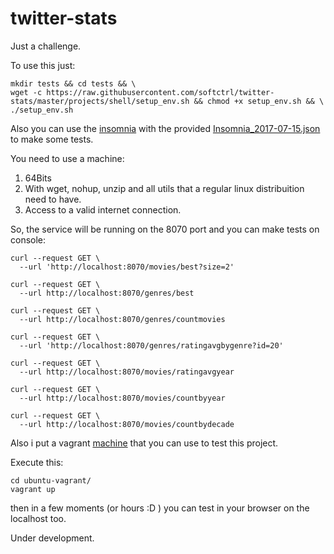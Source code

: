 # twitter-stats
Just a challenge.

To use this just:

```
mkdir tests && cd tests && \
wget -c https://raw.githubusercontent.com/softctrl/twitter-stats/master/projects/shell/setup_env.sh && chmod +x setup_env.sh && \
./setup_env.sh
```

Also you can use the [insomnia](https://insomnia.rest/) with the provided [Insomnia_2017-07-15.json](https://raw.githubusercontent.com/softctrl/twitter-stats/master/Insomnia_2017-07-15.json) to make some tests.

You need to use a machine:

1) 64Bits
2) With wget, nohup, unzip and all utils that a regular linux distribuition need to have.
3) Access to a valid internet connection.

So, the service will be running on the 8070 port and you can make tests on console:
```
curl --request GET \
  --url 'http://localhost:8070/movies/best?size=2'
  
curl --request GET \
  --url http://localhost:8070/genres/best

curl --request GET \
  --url http://localhost:8070/genres/countmovies

curl --request GET \
  --url 'http://localhost:8070/genres/ratingavgbygenre?id=20'

curl --request GET \
  --url http://localhost:8070/movies/ratingavgyear

curl --request GET \
  --url http://localhost:8070/movies/countbyyear

curl --request GET \
  --url http://localhost:8070/movies/countbydecade
```

Also i put a vagrant [machine](https://github.com/softctrl/twitter-stats/tree/master/ubuntu-vagrant) that you can use to test this project.

Execute this:

```
cd ubuntu-vagrant/
vagrant up
```

then in a few moments (or hours :D ) you can test in your browser on the localhost too.

Under development.
